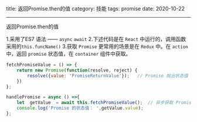 title: 返回Promise.then的值
category: 技能
tags: promise
date: 2020-10-22

---

返回Promise.then的值

<!--more-->

1.采用了ES7 语法 —— `async` `await`
2.下述代码是在 `React` 中运行的，调用函数采用的`this.funcName()`
3.获取 `Promise` 更常用的场景是在 `Redux` 中。在 `action` 中，返回 `promise` 状态值，在 `container` 组件中获取。

```js
fetchPromiseValue = () => {
    return new Promise(function(resolve, reject) {
        resolve({value: 'PromiseReturnValue'});   // Promise 抛出状态值
    })
};

handlePromise = async () =>{
    let  getValue  = await this.fetchPromiseValue();  // 异步获取 Promise  抛出的状态值
    console.log('Promise 的状态值： ',getValue.value);
};
```

